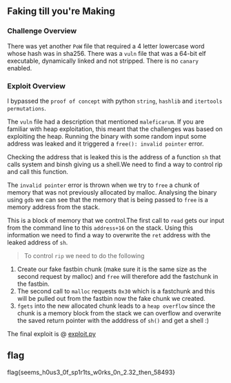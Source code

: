 ## Faking till you're Making


### Challenge Overview

There was yet another `PoW` file that required a 4 letter lowercase word whose hash was in sha256.
There was a `vuln` file that was a 64-bit elf executable, dynamically linked and not stripped. There is no `canary` enabled.

### Exploit Overview

I bypassed the `proof of concept` with python `string`, `hashlib` and `itertools permutations`.

The `vuln` file had a description that mentioned `maleficarum`. If you are familiar with heap exploitation, this meant that the 
challenges was based on exploiting the heap. Running the binary with some random input some address was leaked 
and it triggered a `free(): invalid pointer` error.

Checking the address that is leaked this is the address of a function `sh` that calls system and binsh giving us a shell.We 
need to find a way to control rip and call this function.

The `invalid pointer` error is thrown when we try to `free` a chunk of memory that was not previously allocated by malloc. Analysing the binary 
using `gdb` we can see that the memory that is being passed to `free` is a memory address from the stack. 

This is a block of memory that we control.The first call to `read` gets our input from the command line to this `address+16` on the stack.
Using this information we need to find a way to overwrite the `ret` address with the leaked address of `sh`.

> To control `rip` we need to do the following

1. Create our fake fastbin chunk (make sure it is the same size as the second request 
by malloc) and `free` will therefore add the fastchunk in the fastbin.
2. The second call to `malloc` requests `0x30` which is a fastchunk and this will be pulled out from the fastbin now the fake chunk we 
created.
3. `fgets` into the new allocated chunk leads to a `heap overflow` since the chunk is a memory block from the stack we can overflow 
and overwrite the saved return pointer with the adddress of `sh()` and get a shell :)

The final exploit is @ [exploit.py](exploit.py)

## flag

flag{seems_h0us3_0f_sp1r1ts_w0rks_0n_2.32_then_58493}



